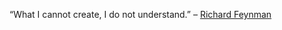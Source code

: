 “What I cannot create, I do not understand.” – [Richard Feynman](https://en.m.wikiquote.org/wiki/Richard_Feynman)
